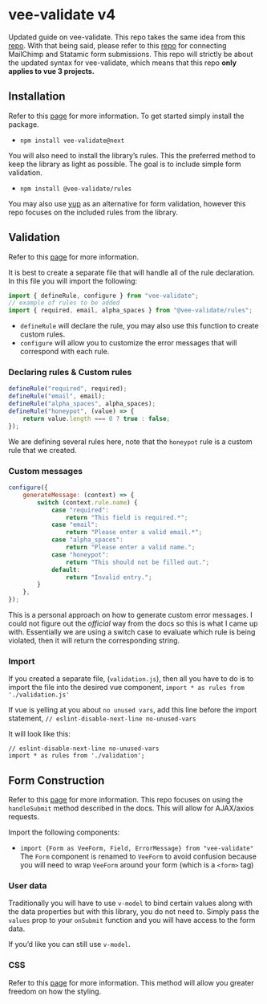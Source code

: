 # vee-validate v4 
Updated guide on vee-validate. This repo takes the same idea from this [repo](https://github.com/nguyntony/mailchimp). With that being said, please refer to this [repo](https://github.com/nguyntony/mailchimp) for connecting MailChimp and Statamic form submissions. This repo will strictly be about the updated syntax for vee-validate, which means that this repo **only applies to vue 3 projects.**

## Installation 
Refer to this [page](https://vee-validate.logaretm.com/v4/v4/integrations/zod-schema-validation#install) for more information. To get started simply install the package.
* `npm install vee-validate@next`

You will also need to install the library’s rules. This the preferred method to keep the library as light as possible. The goal is to include simple form validation.
* `npm install @vee-validate/rules`

You may also use [yup](https://github.com/jquense/yup) as an alternative for form validation, however this repo focuses on the included rules from the library.

## Validation 
Refer to this [page](https://vee-validate.logaretm.com/v4/guide/global-validators#vee-validaterules) for more information.

It is best to create a separate file that will handle all of the rule declaration. In this file you will import the following:
``` js
import { defineRule, configure } from "vee-validate";
// example of rules to be added
import { required, email, alpha_spaces } from "@vee-validate/rules";
```
* `defineRule` will declare the rule, you may also use this function to create custom rules. 
* `configure` will allow you to customize the error messages that will correspond with each rule.

### Declaring rules & Custom rules
```js
defineRule("required", required);
defineRule("email", email);
defineRule("alpha_spaces", alpha_spaces);
defineRule("honeypot", (value) => {
    return value.length === 0 ? true : false;
});
```
We are defining several rules here, note that the `honeypot` rule is a custom rule that we created.

### Custom messages 
```js
configure({
    generateMessage: (context) => {
        switch (context.rule.name) {
            case "required":
                return "This field is required.*";
            case "email":
                return "Please enter a valid email.*";
            case "alpha_spaces":
                return "Please enter a valid name.";
            case "honeypot":
                return "This should not be filled out.";
            default:
                return "Invalid entry.";
        }
    },
});
```
This is a personal approach on how to generate custom error messages. I could not figure out the *official* way from the docs so this is what I came up with. Essentially we are using a switch case to evaluate which rule is being violated, then it will return the corresponding string. 

### Import
If you created a separate file, (`validation.js`), then all you have to do is to import the file into the desired vue component, `import * as rules from './validation.js'`

If vue is yelling at you about `no unused vars`, add this line before the import statement, `// eslint-disable-next-line no-unused-vars`

It will look like this:
```
// eslint-disable-next-line no-unused-vars
import * as rules from './validation';
```

## Form Construction 
Refer to this [page](https://vee-validate.logaretm.com/v4/guide/components/handling-forms#using-handlesubmit) for more information. This repo focuses on using the `handleSubmit` method described in the docs. This will allow for AJAX/axios requests. 

Import the following components:
* `import {Form as VeeForm, Field, ErrorMessage} from "vee-validate"`
The `Form` component is renamed to `VeeForm` to avoid confusion because you will need to wrap `VeeForm` around your form (which is a `<form>` tag)

### User data
Traditionally you will have to use `v-model` to bind certain values along with the data properties but with this library, you do not need to. Simply pass the `values` prop to  your `onSubmit` function and you will have access to the form data. 

If you’d like you can still use `v-model`.

### CSS
Refer to this [page](https://vee-validate.logaretm.com/v4/guide/components/validation#using-the-field-slot-props) for more information. This method will allow you greater freedom on how the styling.